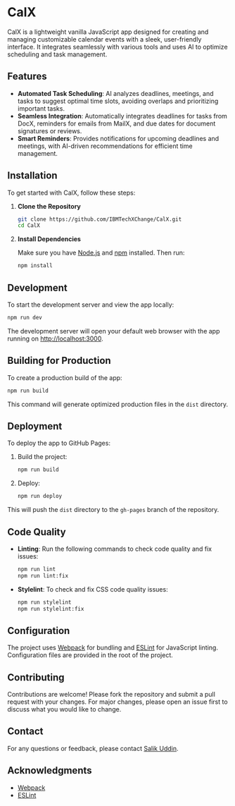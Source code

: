 # CalX

CalX is a lightweight vanilla JavaScript app designed for creating and managing customizable calendar events with a sleek, user-friendly interface. It integrates seamlessly with various tools and uses AI to optimize scheduling and task management.

## Features

- **Automated Task Scheduling**: AI analyzes deadlines, meetings, and tasks to suggest optimal time slots, avoiding overlaps and prioritizing important tasks.
- **Seamless Integration**: Automatically integrates deadlines for tasks from DocX, reminders for emails from MailX, and due dates for document signatures or reviews.
- **Smart Reminders**: Provides notifications for upcoming deadlines and meetings, with AI-driven recommendations for efficient time management.

## Installation

To get started with CalX, follow these steps:

1. **Clone the Repository**

   ```bash
   git clone https://github.com/IBMTechXChange/CalX.git
   cd CalX
   ```

2. **Install Dependencies**

   Make sure you have [Node.js](https://nodejs.org/) and [npm](https://www.npmjs.com/) installed. Then run:

   ```bash
   npm install
   ```

## Development

To start the development server and view the app locally:

```bash
npm run dev
```

The development server will open your default web browser with the app running on [http://localhost:3000](http://localhost:3000).

## Building for Production

To create a production build of the app:

```bash
npm run build
```

This command will generate optimized production files in the `dist` directory.

## Deployment

To deploy the app to GitHub Pages:

1. Build the project:

   ```bash
   npm run build
   ```

2. Deploy:

   ```bash
   npm run deploy
   ```

This will push the `dist` directory to the `gh-pages` branch of the repository.

## Code Quality

- **Linting**: Run the following commands to check code quality and fix issues:
  
  ```bash
  npm run lint
  npm run lint:fix
  ```

- **Stylelint**: To check and fix CSS code quality issues:

  ```bash
  npm run stylelint
  npm run stylelint:fix
  ```

## Configuration

The project uses [Webpack](https://webpack.js.org/) for bundling and [ESLint](https://eslint.org/) for JavaScript linting. Configuration files are provided in the root of the project.

## Contributing

Contributions are welcome! Please fork the repository and submit a pull request with your changes. For major changes, please open an issue first to discuss what you would like to change.

## Contact

For any questions or feedback, please contact [Salik Uddin](mailto:uddinsalik@outlook.com).

## Acknowledgments

- [Webpack](https://webpack.js.org/)
- [ESLint](https://eslint.org/)
